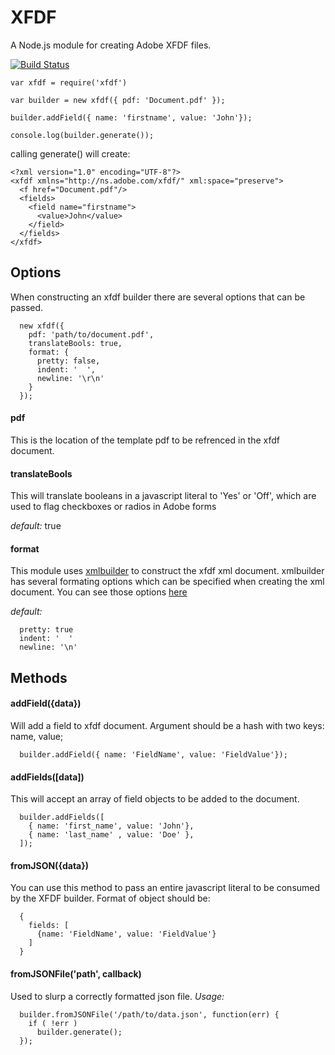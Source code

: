 # XFDF
A Node.js module for creating Adobe XFDF files.

[![Build Status](https://travis-ci.org/ScottONeal/xfdf.svg?branch=master)](https://travis-ci.org/ScottONeal/xfdf)

```
var xfdf = require('xfdf')

var builder = new xfdf({ pdf: 'Document.pdf' });

builder.addField({ name: 'firstname', value: 'John'});

console.log(builder.generate());
```

calling generate() will create:

```
<?xml version="1.0" encoding="UTF-8"?>
<xfdf xmlns="http://ns.adobe.com/xfdf/" xml:space="preserve">
  <f href="Document.pdf"/>
  <fields>
    <field name="firstname">
      <value>John</value>
    </field>
  </fields>
</xfdf>
```

## Options

When constructing an xfdf builder there are several options that can be passed.
```
  new xfdf({
    pdf: 'path/to/document.pdf',
    translateBools: true,
    format: {
      pretty: false,
      indent: '  ',
      newline: '\r\n'
    }
  });
```

#### pdf
This is the location of the template pdf to be refrenced in the xfdf document.

#### translateBools
This will translate booleans in a javascript literal to 'Yes' or 'Off', which are used to flag checkboxes or radios in Adobe forms

*default:* true

#### format
This module uses [xmlbuilder](https://github.com/oozcitak/xmlbuilder-js) to construct the xfdf xml document. xmlbuilder has several formating options which can be specified when creating the xml document. You can see those options [here](https://github.com/oozcitak/xmlbuilder-js/wiki#converting-to-string)

*default:* 
```
  pretty: true
  indent: '  '
  newline: '\n'
```

## Methods

#### addField({data})

Will add a field to xfdf document.
Argument should be a hash with two keys: name, value;
```
  builder.addField({ name: 'FieldName', value: 'FieldValue'});
```

#### addFields([data])

This will accept an array of field objects to be added to the document.
```
  builder.addFields([
    { name: 'first_name', value: 'John'},
    { name: 'last_name' , value: 'Doe' },
  ]);
```

#### fromJSON({data})

You can use this method to pass an entire javascript literal to be consumed by the XFDF builder.
Format of object should be:
```
  {
    fields: [
      {name: 'FieldName', value: 'FieldValue'}
    ]
  }
```

#### fromJSONFile('path', callback)

Used to slurp a correctly formatted json file.
*Usage:*
```
  builder.fromJSONFile('/path/to/data.json', function(err) {
    if ( !err ) 
      builder.generate(); 
  });
```
